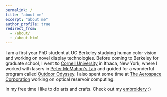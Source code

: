 ```yaml
---
permalink: /
title: "about me"
excerpt: "about me"
author_profile: true
redirect_from: 
  - /about/
  - /about.html
---
```



I am a first year PhD student at UC Berkeley studying human color vision and working on novel display technologies. Before coming to Berkeley for graduate school, I went to [Cornell University](https://observatory.colgate.edu/) in Ithaca, New York, where I worked with lasers in [Peter McMahon's Lab](https://mcmahon.aep.cornell.edu/) and guided for a wonderful program called [Outdoor Odyssey](https://scl.cornell.edu/coe/odyssey). I also spent some time at [The Aerospace Corporation](https://aerospace.org/) working on optical reservoir computing. 

In my free time I like to do arts and crafts. Check out my [embroidery](https://hannahkdoyle.github.io/embroidery/) :) 